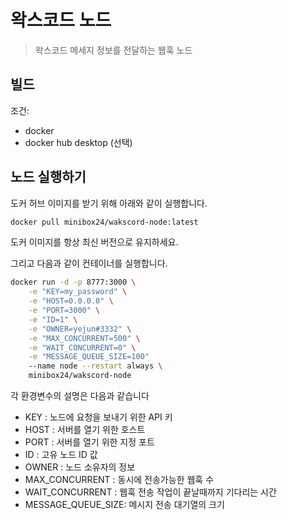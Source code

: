 # 왁스코드 노드

> 왁스코드 메세지 정보를 전달하는 웹훅 노드

## 빌드

조건:

-   docker
-   docker hub desktop (선택)

## 노드 실행하기

도커 허브 이미지를 받기 위해 아래와 같이 실행합니다.

```sh
docker pull minibox24/wakscord-node:latest
```

도커 이미지를 항상 최신 버전으로 유지하세요.

그리고 다음과 같이 컨테이너를 실행합니다.

```sh
docker run -d -p 8777:3000 \
    -e "KEY=my_password" \
    -e "HOST=0.0.0.0" \
    -e "PORT=3000" \
    -e "ID=1" \
    -e "OWNER=yejun#3332" \
    -e "MAX_CONCURRENT=500" \
    -e "WAIT_CONCURRENT=0" \
    -e "MESSAGE_QUEUE_SIZE=100"
    --name node --restart always \
    minibox24/wakscord-node
```

각 환경변수의 설명은 다음과 같습니다

-   KEY : 노드에 요청을 보내기 위한 API 키
-   HOST : 서버를 열기 위한 호스트
-   PORT : 서버를 열기 위한 지정 포트
-   ID : 고유 노드 ID 값
-   OWNER : 노드 소유자의 정보
-   MAX_CONCURRENT : 동시에 전송가능한 웹훅 수
-   WAIT_CONCURRENT : 웹훅 전송 작업이 끝날때까지 기다리는 시간
-   MESSAGE_QUEUE_SIZE: 메시지 전송 대기열의 크기
